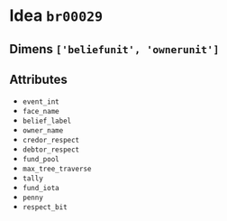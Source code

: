 # Idea `br00029`

## Dimens `['beliefunit', 'ownerunit']`

## Attributes
- `event_int`
- `face_name`
- `belief_label`
- `owner_name`
- `credor_respect`
- `debtor_respect`
- `fund_pool`
- `max_tree_traverse`
- `tally`
- `fund_iota`
- `penny`
- `respect_bit`
